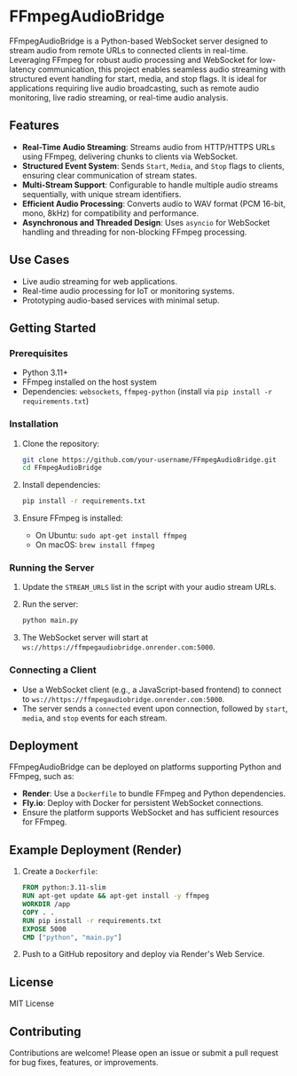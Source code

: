 # FFmpegAudioBridge

FFmpegAudioBridge is a Python-based WebSocket server designed to stream audio from remote URLs to connected clients in real-time. Leveraging FFmpeg for robust audio processing and WebSocket for low-latency communication, this project enables seamless audio streaming with structured event handling for start, media, and stop flags. It is ideal for applications requiring live audio broadcasting, such as remote audio monitoring, live radio streaming, or real-time audio analysis.

## Features

- **Real-Time Audio Streaming**: Streams audio from HTTP/HTTPS URLs using FFmpeg, delivering chunks to clients via WebSocket.
- **Structured Event System**: Sends `Start`, `Media`, and `Stop` flags to clients, ensuring clear communication of stream states.
- **Multi-Stream Support**: Configurable to handle multiple audio streams sequentially, with unique stream identifiers.
- **Efficient Audio Processing**: Converts audio to WAV format (PCM 16-bit, mono, 8kHz) for compatibility and performance.
- **Asynchronous and Threaded Design**: Uses `asyncio` for WebSocket handling and threading for non-blocking FFmpeg processing.

## Use Cases

- Live audio streaming for web applications.
- Real-time audio processing for IoT or monitoring systems.
- Prototyping audio-based services with minimal setup.

## Getting Started

### Prerequisites

- Python 3.11+
- FFmpeg installed on the host system
- Dependencies: `websockets`, `ffmpeg-python` (install via `pip install -r requirements.txt`)

### Installation

1. Clone the repository:

   ```bash
   git clone https://github.com/your-username/FFmpegAudioBridge.git
   cd FFmpegAudioBridge
   ```

2. Install dependencies:

   ```bash
   pip install -r requirements.txt
   ```

3. Ensure FFmpeg is installed:
   - On Ubuntu: `sudo apt-get install ffmpeg`
   - On macOS: `brew install ffmpeg`

### Running the Server

1. Update the `STREAM_URLS` list in the script with your audio stream URLs.
2. Run the server:

   ```bash
   python main.py
   ```

3. The WebSocket server will start at `ws://https://ffmpegaudiobridge.onrender.com:5000`.

### Connecting a Client

- Use a WebSocket client (e.g., a JavaScript-based frontend) to connect to `ws://https://ffmpegaudiobridge.onrender.com:5000`.
- The server sends a `connected` event upon connection, followed by `start`, `media`, and `stop` events for each stream.

## Deployment

FFmpegAudioBridge can be deployed on platforms supporting Python and FFmpeg, such as:

- **Render**: Use a `Dockerfile` to bundle FFmpeg and Python dependencies.
- **Fly.io**: Deploy with Docker for persistent WebSocket connections.
- Ensure the platform supports WebSocket and has sufficient resources for FFmpeg.

## Example Deployment (Render)

1. Create a `Dockerfile`:

   ```dockerfile
   FROM python:3.11-slim
   RUN apt-get update && apt-get install -y ffmpeg
   WORKDIR /app
   COPY . .
   RUN pip install -r requirements.txt
   EXPOSE 5000
   CMD ["python", "main.py"]
   ```

2. Push to a GitHub repository and deploy via Render's Web Service.

## License

MIT License

## Contributing

Contributions are welcome! Please open an issue or submit a pull request for bug fixes, features, or improvements.
